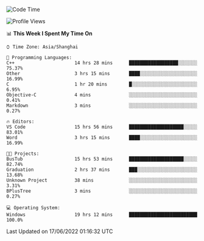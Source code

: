 <!--START_SECTION:waka-->
![Code Time](http://img.shields.io/badge/Code%20Time-128%20hrs%2018%20mins-blue)

![Profile Views](http://img.shields.io/badge/Profile%20Views-0-blue)

📊 **This Week I Spent My Time On** 

```text
⌚︎ Time Zone: Asia/Shanghai

💬 Programming Languages: 
C++                      14 hrs 28 mins      ██████████████████░░░░░░░   75.37% 
Other                    3 hrs 15 mins       ████░░░░░░░░░░░░░░░░░░░░░   16.99% 
C                        1 hr 20 mins        █░░░░░░░░░░░░░░░░░░░░░░░░   6.95% 
Objective-C              4 mins              ░░░░░░░░░░░░░░░░░░░░░░░░░   0.41% 
Markdown                 3 mins              ░░░░░░░░░░░░░░░░░░░░░░░░░   0.27%

🔥 Editors: 
VS Code                  15 hrs 56 mins      ████████████████████░░░░░   83.01% 
Word                     3 hrs 15 mins       ████░░░░░░░░░░░░░░░░░░░░░   16.99%

🐱‍💻 Projects: 
BusTub                   15 hrs 53 mins      ████████████████████░░░░░   82.74% 
Graduation               2 hrs 37 mins       ███░░░░░░░░░░░░░░░░░░░░░░   13.68% 
Unknown Project          38 mins             ░░░░░░░░░░░░░░░░░░░░░░░░░   3.31% 
BPlusTree                3 mins              ░░░░░░░░░░░░░░░░░░░░░░░░░   0.27%

💻 Operating System: 
Windows                  19 hrs 12 mins      █████████████████████████   100.0%

```


 Last Updated on 17/06/2022 01:16:32 UTC
<!--END_SECTION:waka-->